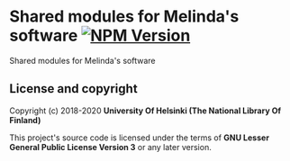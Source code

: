 # Shared modules for Melinda's software [![NPM Version](https://img.shields.io/npm/v/@natlibfi/melinda-commons.svg)](https://npmjs.org/package/@natlibfi/melinda-commons)

Shared modules for Melinda's software

## License and copyright

Copyright (c) 2018-2020 **University Of Helsinki (The National Library Of Finland)**

This project's source code is licensed under the terms of **GNU Lesser General Public License Version 3** or any later version.
